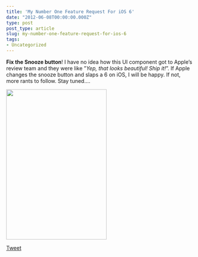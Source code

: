```yaml
---
title: 'My Number One Feature Request For iOS 6'
date: "2012-06-08T00:00:00.000Z"
type: post 
post_type: article
slug: my-number-one-feature-request-for-ios-6
tags: 
- Uncategorized
---
```

**Fix the Snooze button**! I have no idea how this UI component got to Apple&#8217;s review team and they were like &#8221;*Yep, that looks beautiful! Ship it!*&#8221;. If Apple changes the snooze button and slaps a 6 on iOS, I will be happy. If not, more rants to follow. Stay tuned&#8230;.

[<img class="wp-image-208 alignleft" title="photo" src="/uploads/2012/photo.png" alt="" width="269" height="403" />][1]

<div style="">
  <a href="http://twitter.com/share" class="twitter-share-button" data-count="horizontal" data-text="My Number One Feature Request For iOS 6" data-url="http://brandontreb.com/my-number-one-feature-request-for-ios-6"  data-via="brandontreb" data-related="brandontreb:">Tweet</a>
</div>

 [1]: /uploads/2012/photo.png
